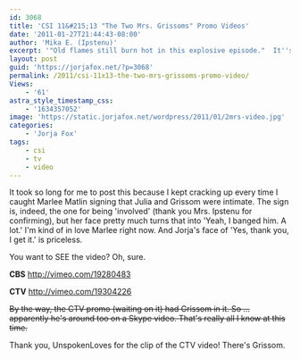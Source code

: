 ```yaml
---
id: 3068
title: 'CSI 11&#215;13 "The Two Mrs. Grissoms" Promo Videos'
date: '2011-01-27T21:44:43-08:00'
author: 'Mika E. (Ipstenu)'
excerpt: '"Old flames still burn hot in this explosive episode."  It''s the ex-lover and the mother-in-law versus the wife next Thursday!  Oh and a husband.  Yes, I said it, Grissom''s back.'
layout: post
guid: 'https://jorjafox.net/?p=3068'
permalink: /2011/csi-11x13-the-two-mrs-grissoms-promo-video/
Views:
    - '61'
astra_style_timestamp_css:
    - '1634357052'
image: 'https://static.jorjafox.net/wordpress/2011/01/2mrs-video.jpg'
categories:
    - 'Jorja Fox'
tags:
    - csi
    - tv
    - video
---
```


It took so long for me to post this because I kept cracking up every time I caught Marlee Matlin signing that Julia and Grissom were intimate.  The sign is, indeed, the one for being 'involved' (thank you Mrs. Ipstenu for confirming), but her face pretty much turns that into 'Yeah, I banged him. A lot.' I'm kind of in love Marlee right now.  And Jorja's face of 'Yes, thank you, I get it.' is priceless.

You want to SEE the video?  Oh, sure.

**CBS**
http://vimeo.com/19280483

**CTV**
http://vimeo.com/19304226

<del datetime="2011-01-28T13:24:34+00:00">By the way, the CTV promo (waiting on it) had Grissom in it. So ... apparently he's around too on a Skype video. That's really all I know at this time.</del>

Thank you, UnspokenLoves for the clip of the CTV video! There's Grissom.
